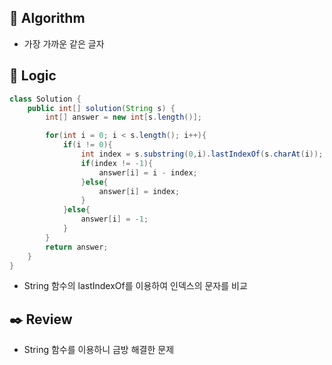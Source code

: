 ## :pushpin: **Algorithm**

- 가장 가까운 같은 글자

## :round_pushpin: **Logic**

```java
class Solution {
    public int[] solution(String s) {
        int[] answer = new int[s.length()];

        for(int i = 0; i < s.length(); i++){
            if(i != 0){
                int index = s.substring(0,i).lastIndexOf(s.charAt(i));
                if(index != -1){
                    answer[i] = i - index;
                }else{
                    answer[i] = index;
                }
            }else{
                answer[i] = -1;
            }
        }
        return answer;
    }
}
```

- String 함수의 lastIndexOf를 이용하여 인덱스의 문자를 비교

## :black_nib: **Review**

- String 함수를 이용하니 금방 해결한 문제

